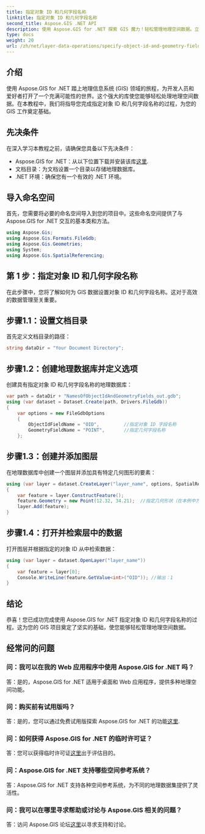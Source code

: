 ```yaml
---
title: 指定对象 ID 和几何字段名称
linktitle: 指定对象 ID 和几何字段名称
second_title: Aspose.GIS .NET API
description: 使用 Aspose.GIS for .NET 探索 GIS 魔力！轻松管理地理空间数据。立即下载并释放空间智能的力量。
type: docs
weight: 20
url: /zh/net/layer-data-operations/specify-object-id-and-geometry-field-names/
---
```

## 介绍
使用 Aspose.GIS for .NET 踏上地理信息系统 (GIS) 领域的旅程，为开发人员和爱好者打开了一个充满可能性的世界。这个强大的库使您能够轻松处理地理空间数据。在本教程中，我们将指导您完成指定对象 ID 和几何字段名称的过程，为您的 GIS 工作奠定基础。
## 先决条件
在深入学习本教程之前，请确保您具备以下先决条件：
-  Aspose.GIS for .NET：从以下位置下载并安装该库[这里](https://releases.aspose.com/gis/net/).
- 文档目录：为文档设置一个目录以存储地理数据库。
- .NET 环境：确保您有一个有效的 .NET 环境。
## 导入命名空间
首先，您需要将必要的命名空间导入到您的项目中。这些命名空间提供了与 Aspose.GIS for .NET 交互的基本类和方法。
```csharp
using Aspose.Gis;
using Aspose.Gis.Formats.FileGdb;
using Aspose.Gis.Geometries;
using System;
using Aspose.Gis.SpatialReferencing;
```
## 第 1 步：指定对象 ID 和几何字段名称
在此步骤中，您将了解如何为 GIS 数据设置对象 ID 和几何字段名称。这对于高效的数据管理至关重要。
## 步骤1.1：设置文档目录
首先定义文档目录的路径：
```csharp
string dataDir = "Your Document Directory";
```
## 步骤1.2：创建地理数据库并定义选项
创建具有指定对象 ID 和几何字段名称的地理数据库：
```csharp
var path = dataDir + "NamesOfObjectIdAndGeometryFields_out.gdb";
using (var dataset = Dataset.Create(path, Drivers.FileGdb))
{
    var options = new FileGdbOptions
    {
        ObjectIdFieldName = "OID",         //指定对象 ID 字段名称
        GeometryFieldName = "POINT",       //指定几何字段名称
    };
```
## 步骤1.3：创建并添加图层
在地理数据库中创建一个图层并添加具有特定几何图形的要素：
```csharp
using (var layer = dataset.CreateLayer("layer_name", options, SpatialReferenceSystem.Wgs84))
{
    var feature = layer.ConstructFeature();
    feature.Geometry = new Point(12.32, 34.21);  //指定几何形状（在本例中为点）
    layer.Add(feature);
}
```
## 步骤1.4：打开并检索层中的数据
打开图层并根据指定的对象 ID 从中检索数据：
```csharp
using (var layer = dataset.OpenLayer("layer_name"))
{
    var feature = layer[0];
    Console.WriteLine(feature.GetValue<int>("OID")); //输出：1
}
```
## 结论
恭喜！您已成功完成使用 Aspose.GIS for .NET 指定对象 ID 和几何字段名称的过程。这为您的 GIS 项目奠定了坚实的基础，使您能够轻松管理地理空间数据。
## 经常问的问题
### 问：我可以在我的 Web 应用程序中使用 Aspose.GIS for .NET 吗？
答：是的，Aspose.GIS for .NET 适用于桌面和 Web 应用程序，提供多种地理空间功能。
### 问：购买前有试用版吗？
答：是的，您可以通过免费试用版探索 Aspose.GIS for .NET 的功能[这里](https://releases.aspose.com/).
### 问：如何获得 Aspose.GIS for .NET 的临时许可证？
答：您可以获得临时许可证[这里](https://purchase.aspose.com/temporary-license/)出于评估目的。
### 问：Aspose.GIS for .NET 支持哪些空间参考系统？
答：Aspose.GIS for .NET 支持各种空间参考系统，为不同的地理数据集提供了灵活性。
### 问：我可以在哪里寻求帮助或讨论与 Aspose.GIS 相关的问题？
答：访问 Aspose.GIS 论坛[这里](https://forum.aspose.com/c/gis/33)以寻求支持和讨论。